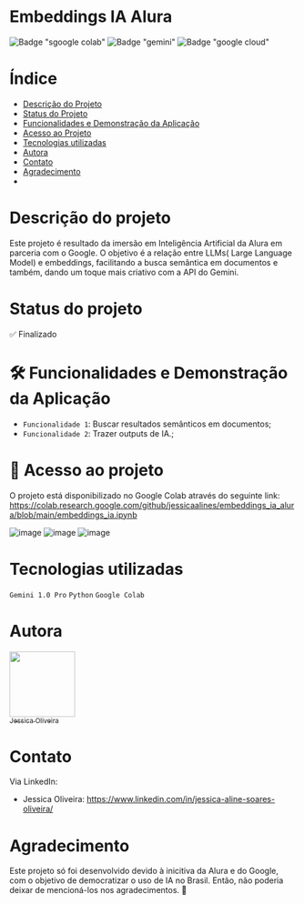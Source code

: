 # Embeddings IA Alura 

![Badge "sgoogle colab"](https://img.shields.io/badge/Colab-F9AB00?style=for-the-badge&logo=googlecolab&color=525252)
![Badge "gemini"](https://img.shields.io/badge/Gemini-8E75B2?style=for-the-badge&logo=googlebard&logoColor=fff)
![Badge "google cloud"](https://img.shields.io/badge/Google_Cloud-4285F4?style=for-the-badge&logo=google-cloud&logoColor=white)


# Índice 

* [Descrição do Projeto](#descrição-do-projeto)
* [Status do Projeto](#status-do-Projeto)
* [Funcionalidades e Demonstração da Aplicação](#funcionalidades-e-demonstração-da-aplicação)
* [Acesso ao Projeto](#acesso-ao-projeto)
* [Tecnologias utilizadas](#tecnologias-utilizadas)
* [Autora](#autores)
* [Contato](#contato)
* [Agradecimento](#agradecimento)
* 

# Descrição do projeto

Este projeto é resultado da imersão em Inteligência Artificial da Alura em parceria com o Google. O objetivo é a relação entre LLMs( Large Language Model) e embeddings, facilitando a busca semântica em documentos e também, dando um toque mais criativo com a API do Gemini.


# Status do projeto

✅ Finalizado


# 🛠️ Funcionalidades e Demonstração da Aplicação

- `Funcionalidade 1`: Buscar resultados semânticos em documentos;
- `Funcionalidade 2`: Trazer outputs de IA.;


# 📁 Acesso ao projeto

O projeto está disponibilizado no Google Colab através do seguinte link: https://colab.research.google.com/github/jessicaalines/embeddings_ia_alura/blob/main/embeddings_ia.ipynb

![image](https://github.com/jessicaalines/embeddings_ia_alura/assets/97490698/9901f9f6-a419-4534-b4b4-620f2e2be5ac)
![image](https://github.com/jessicaalines/embeddings_ia_alura/assets/97490698/a453d14c-2cb6-4a54-b047-0d2b0163ede8)
![image](https://github.com/jessicaalines/embeddings_ia_alura/assets/97490698/b4fad069-2234-4e7a-8e86-34b91ce23d03)


# Tecnologias utilizadas

``` Gemini 1.0 Pro ```
``` Python ```
``` Google Colab ```


# Autora

[<img loading="lazy" src="https://avatars.githubusercontent.com/u/97490698?v=4" width=115><br><sub>Jessica Oliveira</sub>](https://github.com/jessicaalines) 


# Contato

Via LinkedIn:

* Jessica Oliveira: https://www.linkedin.com/in/jessica-aline-soares-oliveira/


# Agradecimento

Este projeto só foi desenvolvido devido à inicitiva da Alura e do Google, com o objetivo de democratizar o uso de IA no Brasil. Então, não poderia deixar de mencioná-los nos agradecimentos. 💙




